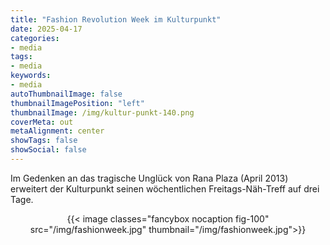 ```yaml
---
title: "Fashion Revolution Week im Kulturpunkt"
date: 2025-04-17
categories:
- media
tags:
- media
keywords:
- media
autoThumbnailImage: false
thumbnailImagePosition: "left"
thumbnailImage: /img/kultur-punkt-140.png
coverMeta: out
metaAlignment: center
showTags: false
showSocial: false
---
```

Im Gedenken an das tragische Unglück von Rana Plaza (April 2013) erweitert der Kulturpunkt seinen wöchentlichen Freitags-Näh-Treff auf drei Tage.

<p><center>{{< image classes="fancybox nocaption fig-100" src="/img/fashionweek.jpg" thumbnail="/img/fashionweek.jpg">}}</center>
